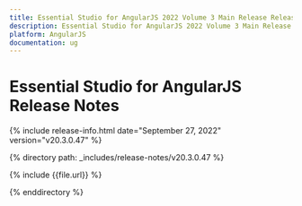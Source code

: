 ```yaml
---
title: Essential Studio for AngularJS 2022 Volume 3 Main Release Release Notes  
description: Essential Studio for AngularJS 2022 Volume 3 Main Release Release Notes  
platform: AngularJS
documentation: ug
---
```


# Essential Studio for AngularJS  Release Notes  

{% include release-info.html date="September 27, 2022"  version="v20.3.0.47" %} 

{% directory path: _includes/release-notes/v20.3.0.47 %}

{% include {{file.url}} %}

{% enddirectory %}
